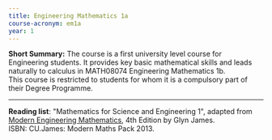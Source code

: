 ```yaml
---
title: Engineering Mathematics 1a
course-acronym: em1a
year: 1
---
```

**Short Summary:**
The course is a first university level course for Engineering students. It provides key basic mathematical skills and leads naturally to calculus in MATH08074 Engineering Mathematics 1b.  
This course is restricted to students for whom it is a compulsory part of their Degree Programme.

---

**Reading list**:
"Mathematics for Science and Engineering 1", adapted from [Modern Engineering Mathematics](https://discovered.ed.ac.uk/permalink/f/gfso8q/44UOE_ALMA51189109720002466), 4th Edition by Glyn James.  
ISBN: CU.James: Modern Maths Pack 2013.  
  
